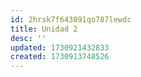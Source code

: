 ```yaml
---
id: 2hrsk7f643891qo787lewdc
title: Unidad 2
desc: ''
updated: 1730921432833
created: 1730913748526
---
```

